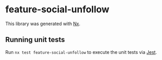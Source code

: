 # feature-social-unfollow

This library was generated with [Nx](https://nx.dev).

## Running unit tests

Run `nx test feature-social-unfollow` to execute the unit tests via [Jest](https://jestjs.io).
